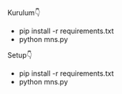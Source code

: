 Kurulum👇
* pip install -r requirements.txt
* python mns.py


Setup👇
* pip install -r requirements.txt
* python mns.py
